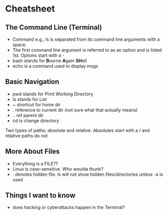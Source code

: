 # Cheatsheet

## The Command Line (Terminal)

- Command e.g., ls is separated from its command line arguments with a space. 
- The first command line argument is referred to as an option and is listed 1st. Options start with a -
- bash stands for **B**ourne **A**gain **SH**ell
- echo is a command used to display msgs

## Basic Navigation

- pwd stands for Print Working Directory
- ls stands for List 
- ~ shortcut for home dir
- . reference to current dir (not sure what that actually means)
- .. ref parent dir
- cd is change directory

Two types of paths; absolute and relative. Absolutes start with a / and relative paths do not

## More About Files

- Everything is a FILE??
- Linux is case-sensitive. Who woulda thunk?
- . denotes hidden file. ls will not show hidden files/directories unless -a is used 

## Things I want to know

- does hacking or cyberattacks happen in the Terminal?
